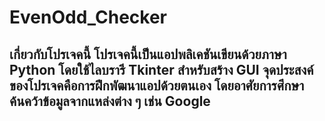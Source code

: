 # EvenOdd_Checker
## เกี่ยวกับโปรเจคนี้  โปรเจคนี้เป็นแอปพลิเคชันเขียนด้วยภาษา Python โดยใช้ไลบรารี Tkinter สำหรับสร้าง GUI จุดประสงค์ของโปรเจคคือการฝึกพัฒนาแอปด้วยตนเอง โดยอาศัยการศึกษาค้นคว้าข้อมูลจากแหล่งต่าง ๆ เช่น Google
